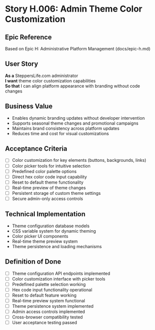 # Story H.006: Admin Theme Color Customization

## Epic Reference
Based on Epic H: Administrative Platform Management (docs/epic-h.md)

## User Story
**As a** SteppersLife.com administrator  
**I want** theme color customization capabilities  
**So that** I can align platform appearance with branding without code changes

## Business Value
- Enables dynamic branding updates without developer intervention
- Supports seasonal theme changes and promotional campaigns
- Maintains brand consistency across platform updates
- Reduces time and cost for visual customizations

## Acceptance Criteria
- [ ] Color customization for key elements (buttons, backgrounds, links)
- [ ] Color picker tools for intuitive selection
- [ ] Predefined color palette options
- [ ] Direct hex color code input capability
- [ ] Reset to default theme functionality
- [ ] Real-time preview of theme changes
- [ ] Persistent storage of custom theme settings
- [ ] Secure admin-only access controls

## Technical Implementation
- Theme configuration database models
- CSS variable system for dynamic theming
- Color picker UI components
- Real-time theme preview system
- Theme persistence and loading mechanisms

## Definition of Done
- [ ] Theme configuration API endpoints implemented
- [ ] Color customization interface with picker tools
- [ ] Predefined palette selection working
- [ ] Hex code input functionality operational
- [ ] Reset to default feature working
- [ ] Real-time preview system functional
- [ ] Theme persistence system implemented
- [ ] Admin access controls implemented
- [ ] Cross-browser compatibility tested
- [ ] User acceptance testing passed 